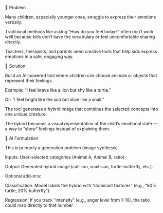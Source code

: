 🔹 Problem

Many children, especially younger ones, struggle to express their emotions verbally.

Traditional methods like asking “How do you feel today?” often don’t work well because kids don’t have the vocabulary or feel uncomfortable sharing directly.

Teachers, therapists, and parents need creative tools that help kids express emotions in a safe, engaging way.

🔹 Solution

Build an AI-powered tool where children can choose animals or objects that represent their feelings.

Example: “I feel brave like a lion but shy like a turtle.”

Or: “I feel bright like the sun but slow like a snail.”

The tool generates a hybrid image that combines the selected concepts into one unique creature.

The hybrid becomes a visual representation of the child’s emotional state — a way to “show” feelings instead of explaining them.

🔹 AI Formulation

This is primarily a generation problem (image synthesis).

Inputs: User-selected categories (Animal A, Animal B, ratio).

Output: Generated hybrid image (cat-lion, snail-sun, turtle-butterfly, etc.).

Optional add-ons:

Classification: Model labels the hybrid with “dominant features” (e.g., “80% turtle, 20% butterfly”).

Regression: If you track “intensity” (e.g., anger level from 1–10), the ratio could map directly to that number.

